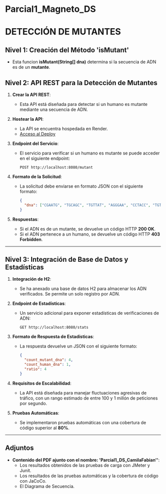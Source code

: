 # Parcial1_Magneto_DS
# DETECCIÓN DE MUTANTES
## Nivel 1: Creación del Método 'isMutant'

- Esta funcion **isMutant(String[] dna)** determina si la secuencia de ADN es de un **mutante**.

## Nivel 2: API REST para la Detección de Mutantes

1. **Crear la API REST**:
    - Esta API está diseñada para detectar si un humano es mutante mediante una secuencia de ADN.

2. **Hostear la API**:
    - La API se encuentra hospedada en Render.
    - [Acceso al Deploy](https://parcial-magneto-ds.onrender.com/swagger-ui/index.html)


3. **Endpoint del Servicio**:
    - El servicio para verificar si un humano es mutante se puede acceder en el siguiente endpoint:
      ```
      POST http://localhost:8080/mutant
      ```

4. **Formato de la Solicitud**:
    - La solicitud debe enviarse en formato JSON con el siguiente formato:
      ```json
      {
        "dna": ["CGAATG", "TGCAGC", "TGTTAT", "AGGGAA", "CCTACC", "TGTCAC"]
      }
      ```

5. **Respuestas**:
    - Si el ADN es de un mutante, se devuelve un código HTTP **200 OK**.
    - Si el ADN pertenece a un humano, se devuelve un código HTTP **403 Forbidden**.

---

## Nivel 3: Integración de Base de Datos y Estadísticas

1. **Integración de H2**:
    - Se ha anexado una base de datos H2 para almacenar los ADN verificados. Se permite un solo registro por ADN.

2. **Endpoint de Estadísticas**:
    - Un servicio adicional para exponer estadísticas de verificaciones de ADN:
      ```
      GET http://localhost:8080/stats
      ```

3. **Formato de Respuesta de Estadísticas**:
    - La respuesta devuelve un JSON con el siguiente formato:
      ```json
      {
        "count_mutant_dna": 4,
        "count_human_dna": 1,
        "ratio": 4
      }
      ```

4. **Requisitos de Escalabilidad**:
    - La API está diseñada para manejar fluctuaciones agresivas de tráfico, con un rango estimado de entre 100 y 1 millón de peticiones por segundo.

5. **Pruebas Automáticas**:
    - Se implementaron pruebas automáticas con una cobertura de código superior al **80%**.

---

## Adjuntos

- **Contenido del PDF ajunto con el nombre: 'Parcial1_DS_CamilaFabian''**:
    - Los resultados obtenidos de las pruebas de carga con JMeter y Junit.
    - Los resultados de las pruebas automáticas y la cobertura de código con JaCoCo.
    - El Diagrama de Secuencia.
